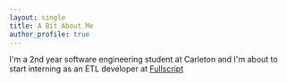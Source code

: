 ```yaml
---
layout: single
title: A Bit About Me
author_profile: true
---
```


I'm a 2nd year software engineering student at Carleton and I'm about to start interning as an ETL developer at [Fullscript](https://fullscript.com) 
